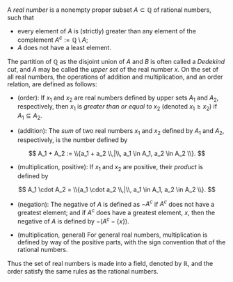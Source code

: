 A *real number* is a nonempty proper subset $A\subset \mathbb Q$ of rational
numbers, such that
- every element of $A$ is (strictly) greater than any element of the complement
$A^c:= \mathbb Q \setminus A$;
- $A$ does not have a least element.

The partition of $\mathbb Q$ as the disjoint union of $A$ and $B$ is often called
a *Dedekind cut*, and $A$ may be called the *upper set* of the real number $x$. 
On the set of all real numbers, the operations of addition and multiplication, 
and an order relation, are defined as follows:

- (order): If $x_1$ and $x_2$ are real numbers defined by upper sets
$A_1$ and $A_2$, respectively, then $x_1$ is *greater than or equal to* $x_2$
(denoted $x_1 \geq x_2$) if $A_1 \subseteq A_2$.

- (addition): The *sum* of two real numbers $x_1$ and $x_2$ defined by
$A_1$ and $A_2$, respectively, is the number defined by

$$
A_1 + A_2 := \\{a_1 + a_2 \\,|\\, a_1 \in A_1, a_2 \in A_2 \\}.
$$

- (multiplication, positive): If $x_1$ and $x_2$ are positive, their *product* is
defined by

$$
A_1 \cdot A_2 = \\{a_1 \cdot a_2 \\,|\\, a_1 \in A_1, a_2 \in A_2 \\}.
$$

- (negation): The negative of $A$ is defined as $-A^c$ if $A^c$ does not have a
greatest element; and if $A^c$ does have a greatest element, $x$, then the negative
of $A$ is defined by $-(A^c-\{x\})$.

- (multiplication, general) For general real numbers, multiplication is defined by way of
the positive parts, with the sign convention that of the rational numbers.

Thus the set of real numbers is made into a field, denoted by $\mathbb{R}$, and the order 
satisfy the same rules as the rational numbers.
